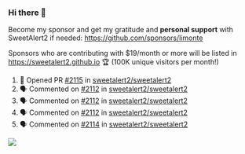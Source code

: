 ### Hi there 👋

Become my sponsor and get my gratitude and **personal support** with SweetAlert2 if needed: https://github.com/sponsors/limonte

Sponsors who are contributing with $19/month or more will be listed in https://sweetalert2.github.io 🏆 (100K unique visitors per month!)

<!--START_SECTION:activity-->
1. 💪 Opened PR [#2115](https://github.com/sweetalert2/sweetalert2/pull/2115) in [sweetalert2/sweetalert2](https://github.com/sweetalert2/sweetalert2)
2. 🗣 Commented on [#2112](https://github.com/sweetalert2/sweetalert2/issues/2112) in [sweetalert2/sweetalert2](https://github.com/sweetalert2/sweetalert2)
3. 🗣 Commented on [#2112](https://github.com/sweetalert2/sweetalert2/issues/2112) in [sweetalert2/sweetalert2](https://github.com/sweetalert2/sweetalert2)
4. 🗣 Commented on [#2112](https://github.com/sweetalert2/sweetalert2/issues/2112) in [sweetalert2/sweetalert2](https://github.com/sweetalert2/sweetalert2)
5. 🗣 Commented on [#2114](https://github.com/sweetalert2/sweetalert2/issues/2114) in [sweetalert2/sweetalert2](https://github.com/sweetalert2/sweetalert2)
<!--END_SECTION:activity-->

![](https://github-readme-stats.vercel.app/api?username=limonte&theme=vue&show_icons=true)
